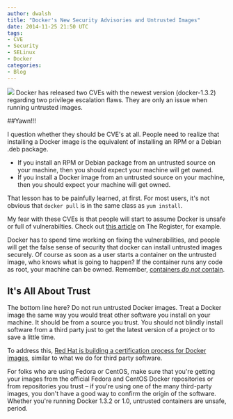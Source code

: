 ```yaml
---
author: dwalsh
title: "Docker's New Security Advisories and Untrusted Images"
date: 2014-11-25 21:50 UTC
tags:
- CVE
- Security
- SELinux 
- Docker
categories:
- Blog
---
```

<img src="/images/dan-yawning.jpg"> Docker has released two CVEs with the newest version (docker-1.3.2) regarding two privilege escalation flaws. They are only an issue when running untrusted images.

##Yawn!!!

I question whether they should be CVE's at all. People need to realize that installing a Docker image is the equivalent of installing an RPM or a Debian .deb package. 

* If you install an RPM or Debian package from an untrusted source on your machine, then you should expect your machine will get owned.  
* If you install a Docker image from an untrusted source on your machine, then you should expect your machine will get owned.

That lesson has to be painfully learned, at first. For most users, it's not obvious that `docker pull` is in the same class as `yum install`.

My fear with these CVEs is that people will start to assume Docker is unsafe or full of vulnerabilties. Check out [this article](http://www.theregister.co.uk/2014/11/25/docker_vulnerabilities/) on The Register, for example.

Docker has to spend time working on fixing the vulnerabilities, and people will get the false sense of security that docker can install untrusted images securely. Of course as soon as a user starts a container on the untrusted image, who knows what is going to happen? If the container runs any code as root, your machine can be owned. Remember, [containers *do not* contain](http://opensource.com/business/14/7/docker-security-selinux).

## It's All About Trust

The bottom line here? Do not run untrusted Docker images. Treat a Docker image the same way you would treat other software you install on your machine. It should be from a source you trust. You should not blindly install software from a third party just to get the latest version of a project or to save a little time. 

To address this, [Red Hat is building a certification process for Docker images](http://www.redhat.com/en/about/press-releases/red-hat-announces-certification-for-containerized-applications-extends-customer-confidence-and-trust-to-the-cloud), similar to what we do for third party software.

For folks who are using Fedora or CentOS, make sure that you're getting your images from the official Fedora and CentOS Docker repositories or from repositories you trust &ndash; if you're using one of the many third-party images, you don't have a good way to confirm the origin of the software. Whether you're running Docker 1.3.2 or 1.0, untrusted containers are unsafe, period.
